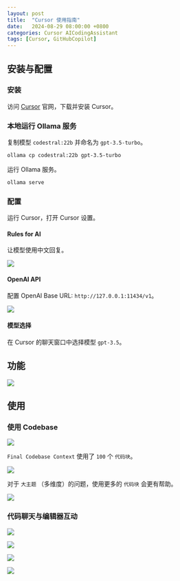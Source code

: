 ```yaml
---
layout: post
title:  "Cursor 使用指南"
date:   2024-08-29 08:00:00 +0800
categories: Cursor AICodingAssistant
tags: [Cursor, GitHubCopilot]
---
```


## 安装与配置

### 安装
访问 [Cursor](https://www.cursor.com/) 官网，下载并安装 Cursor。

### 本地运行 Ollama 服务

复制模型 `codestral:22b` 并命名为 `gpt-3.5-turbo`。
```bash
ollama cp codestral:22b gpt-3.5-turbo
```

运行 Ollama 服务。
```bash
ollama serve
```

### 配置
运行 Cursor，打开 Cursor 设置。

#### Rules for AI
让模型使用中文回复。

![](/images/2024/Cursor/cursor-settings-rules.png)

#### OpenAI API
配置 OpenAI Base URL: `http://127.0.0.1:11434/v1`。

![](/images/2024/Cursor/cursor-settings-openai.png)

#### 模型选择
在 Cursor 的聊天窗口中选择模型 `gpt-3.5`。


## 功能
![](/images/2024/Cursor/Features-Cursor-The-AI-first-Code-Editor.png)


## 使用

### 使用 Codebase
![](/images/2024/Cursor/using-codebase.png)

`Final Codebase Context` 使用了 `100` 个 `代码块`。

![](/images/2024/Cursor/using-codebase-context-files.png)

对于 `大主题` （多维度）的问题，使用更多的 `代码块` 会更有帮助。

![](/images/2024/Cursor/multi-dimensional.png)

### 代码聊天与编辑器互动
![](/images/2024/Cursor/chat-fuse-code1.png)

![](/images/2024/Cursor/chat-fuse-code2.png)

![](/images/2024/Cursor/chat-fuse-code3.png)

![](/images/2024/Cursor/chat-fuse-code4.png)
